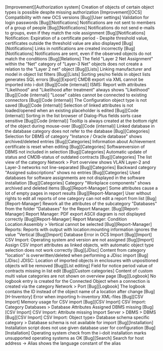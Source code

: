 [Improvement][Authorization system] Creation of objects of certain object types is possible despite missing authorization
[Improvement][OCS] Compatibility with new OCS versions
[Bug][User settings] Validation for login passwords
[Bug][Notifications] Notifications are not sent to members of a group of people
[Bug][Notifications] Notifications do not send e-mails to groups, even if they match the role assignment
[Bug][Notifications] Notification: Expiration of a certificate period - Despite threshold value, certificates outside the threshold value are also displayed
[Bug][Notifications] Links in notifications are created incorrectly
[Bug][Notifications] Notifications are sent, even if the observed objects do not match the conditions
[Bug][Relations] The field "Layer 2 Net Assignment" within the "Net" category of "Layer-3 Net" objects does not create a relation to the "Layer 2 net" object
[Bug][Lists] Linking manufacturer and model in object list filters
[Bug][Lists] Sorting yes/no fields in object lists generates SQL errors
[Bug][Export] CMDB export via XML cannot be imported into i-doit
[Bug][Code (internal)] ISMS: Report with attributes "Likelihood" and "Likelihood after treatment" always shows "Likelihood"
[Bug][Code (internal)] "Loose" cables cannot be connected to existing connectors
[Bug][Code (internal)] The Configuration object type is not saved
[Bug][Code (internal)] Selection of linked attributes is not loaded/opened when an existing placeholder is edited
[Bug][Code (internal)] Sorting in the list browser of Dialog-Plus fields sorts case sensitive
[Bug][Code (internal)] Tooltip is always created at the bottom right of the object during mouse-over
[Bug][Code (internal)] Linked database in the database category does not refer to the database
[Bug][Categories] Selection for DBMS of category "Instance / Oracle database" shows archived/deleted entries
[Bug][Categories] Information about Achievement certificate is reset when editing
[Bug][Categories] Softwareversion of DBMS not included in selection
[Bug][Categories] Automatic update of status and CMDB-status of outdated contracts
[Bug][Categories] The list view of the category Network > Port overview shows VLAN Layer-2 and Layer-3 networks not line-separated
[Bug][Categories] Backward category "Assigned subscriptions" shows no entries
[Bug][Categories] Used databases for software assignments are not displayed in the software installation
[Bug][Categories] Category "Workplace components" shows archived and deleted items
[Bug][Report-Manager] Some attributes cause a lot of empty pages in report results
[Bug][Report-Manager] User without rights to edit all reports of one category can not edit a report from list
[Bug][Report-Manager] Rework all the attributes of the subcategory "Databases" from the folder "Databases" for the Report Manager.
[Bug][Report-Manager] Report Manager: PDF export ASCII diagram is not displayed correctly
[Bug][Report-Manager] Report Manager: Condition Location:Assembly > Vertical cannot be selected
[Bug][Report-Manager] Reports: Reports with output with location:mounting information ignores the value "Vertical
[Bug][Import] Database Error in OCS Import
[Bug][Import] CSV Import: Operating system and version are not assigned
[Bug][Import] Assign CSV import attributes as linked objects, with automatic object type selection does not work correctly
[Bug][JDisc] Content from category "location" is overwritten/deleted when performing a JDisc import
[Bug][JDisc] JDISC: Location of imported objects in enclosures with unpositioned objects will be removed
[Bug][List editing] Field for notice period value of contracts missing in list edit
[Bug][Custom categories] Content of custom multi value categories are not shown on overview page
[Bug][Logbook] No logbook entry is created for the Connected Object when a connection is created via the category Network > Port
[Bug][Logbook] The logbook contains the ID instead of the object name of a location after change
[Bug][H-Inventory] Error when importing h-inventory XML-files
[Bug][CSV Import] Memory usage for CSV import
[Bug][CSV Import] CSV Import: Category Databases > Database Attributes Assigned DBMS missing
[Bug][CSV Import] CSV Import: Attribute missing Import Server > DBMS > DBMS
[Bug][CSV Import] CSV Import: Object type> Database schema specific category > Database schema is not available for import
[Bug][Installation] Installation script does not use given database user for configuration
[Bug][Installation] Operating system check from the i-doit installation marks unsupported operating systems as OK
[Bug][Search] Search for host address -> Alias shows the language constant of the alias